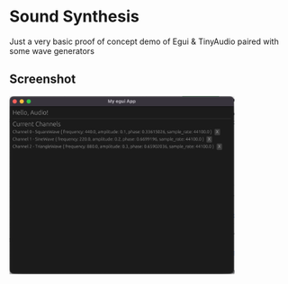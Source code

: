 # Sound Synthesis

Just a very basic proof of concept demo of Egui & TinyAudio paired with some wave generators

## Screenshot
<img src="screenshots/current-state.png" width="400">
